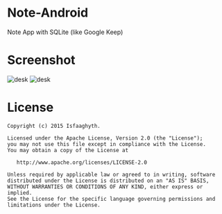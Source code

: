 # Note-Android
Note App with SQLite (like Google Keep)

# Screenshot

![desk](https://s9.postimg.io/4i96j5p27/photo_2016_09_07_22_52_37.jpg)
![desk](https://s9.postimg.io/rkzpibqjj/photo_2016_09_07_22_52_38.jpg)

# License

````
Copyright (c) 2015 Isfaaghyth.

Licensed under the Apache License, Version 2.0 (the "License");
you may not use this file except in compliance with the License.
You may obtain a copy of the License at

   http://www.apache.org/licenses/LICENSE-2.0

Unless required by applicable law or agreed to in writing, software
distributed under the License is distributed on an "AS IS" BASIS,
WITHOUT WARRANTIES OR CONDITIONS OF ANY KIND, either express or implied.
See the License for the specific language governing permissions and
limitations under the License.
````

